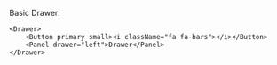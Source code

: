 Basic Drawer:

    <Drawer>
        <Button primary small><i className="fa fa-bars"></i></Button>
        <Panel drawer="left">Drawer</Panel>
    </Drawer>